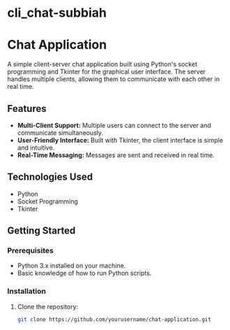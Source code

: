 # cli_chat-subbiah
# Chat Application

A simple client-server chat application built using Python's socket programming and Tkinter for the graphical user interface. The server handles multiple clients, allowing them to communicate with each other in real time.

## Features

- **Multi-Client Support:** Multiple users can connect to the server and communicate simultaneously.
- **User-Friendly Interface:** Built with Tkinter, the client interface is simple and intuitive.
- **Real-Time Messaging:** Messages are sent and received in real time.

## Technologies Used

- Python
- Socket Programming
- Tkinter

## Getting Started

### Prerequisites

- Python 3.x installed on your machine.
- Basic knowledge of how to run Python scripts.

### Installation

1. Clone the repository:

   ```bash
   git clone https://github.com/yourusername/chat-application.git
